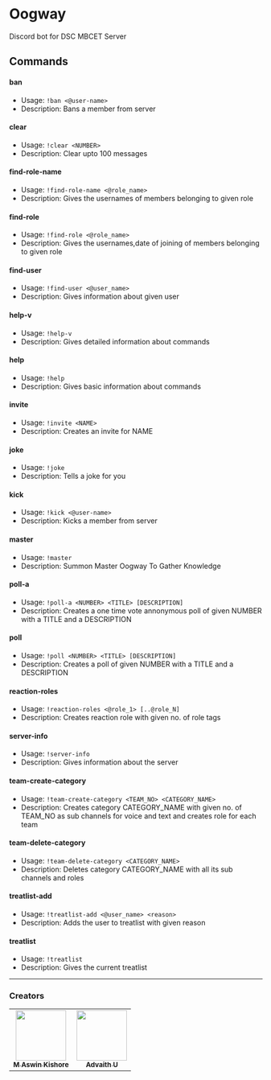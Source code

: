 # Oogway

Discord bot for DSC MBCET Server

<!-- Generated by update-command-readme.js-->
<!-- COMMANDS:START - DO NOT DELETE -->

## Commands

#### ban

- Usage: `!ban <@user-name>`
- Description: Bans a member from server

#### clear

- Usage: `!clear <NUMBER>`
- Description: Clear upto 100 messages

#### find-role-name

- Usage: `!find-role-name <@role_name>`
- Description: Gives the usernames of members belonging to given role

#### find-role

- Usage: `!find-role <@role_name>`
- Description: Gives the usernames,date of joining of members belonging to given role

#### find-user

- Usage: `!find-user <@user_name>`
- Description: Gives information about given user

#### help-v

- Usage: `!help-v`
- Description: Gives detailed information about commands

#### help

- Usage: `!help`
- Description: Gives basic information about commands

#### invite

- Usage: `!invite <NAME>`
- Description: Creates an invite for NAME

#### joke

- Usage: `!joke`
- Description: Tells a joke for you

#### kick

- Usage: `!kick <@user-name>`
- Description: Kicks a member from server

#### master

- Usage: `!master`
- Description: Summon Master Oogway To Gather Knowledge

#### poll-a

- Usage: `!poll-a <NUMBER> <TITLE> [DESCRIPTION]`
- Description: Creates a one time vote annonymous poll of given NUMBER with a TITLE and a DESCRIPTION

#### poll

- Usage: `!poll <NUMBER> <TITLE> [DESCRIPTION]`
- Description: Creates a poll of given NUMBER with a TITLE and a DESCRIPTION

#### reaction-roles

- Usage: `!reaction-roles <@role_1> [..@role_N]`
- Description: Creates reaction role with given no. of role tags

#### server-info

- Usage: `!server-info`
- Description: Gives information about the server

#### team-create-category

- Usage: `!team-create-category <TEAM_NO> <CATEGORY_NAME>`
- Description: Creates category CATEGORY_NAME with given no. of TEAM_NO as sub channels for voice and text and creates role for each team

#### team-delete-category

- Usage: `!team-delete-category <CATEGORY_NAME>`
- Description: Deletes category CATEGORY_NAME with all its sub channels and roles

#### treatlist-add

- Usage: `!treatlist-add <@user_name> <reason>`
- Description: Adds the user to treatlist with given reason

#### treatlist

- Usage: `!treatlist`
- Description: Gives the current treatlist

<!-- COMMANDS:END - DO NOT DELETE -->
<!-- ^Generated by update-command-readme.js-->

---

### Creators

<!-- ALL-CONTRIBUTORS-LIST:START - Do not remove or modify this section -->
<table>
 <tr>
            <td align="center">
                <a href="https://github.com/mak626">
                    <img src="https://avatars.githubusercontent.com/u/60577077?v=4" width="100px;" alt="" />
                    <br>
                    <sub><b>M Aswin Kishore</b></sub>
            </td>
            <td align="center">
                <a href="https://github.com/advaith-unnikrishnan">
                    <img src="https://avatars.githubusercontent.com/u/45172876?v=4" width="100px;" alt="" />
                    <br>
                    <sub><b>Advaith U</b></sub>
            </td>        
</tr>
</table>
<!-- ALL-CONTRIBUTORS-LIST:END -->

